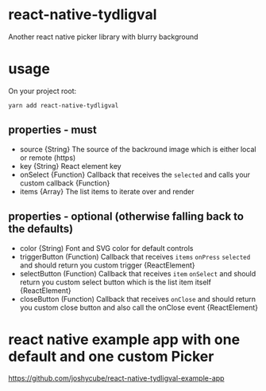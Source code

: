 # react-native-tydligval

Another react native picker library with blurry background

# usage

On your project root:

`yarn add react-native-tydligval`

## properties - must

- source {String} The source of the backround image which is either local or remote (https)
- key {String} React element key
- onSelect {Function} Callback that receives the `selected` and calls your custom callback {Function}
- items {Array} The list items to iterate over and render

## properties - optional (otherwise falling back to the defaults)

- color {String) Font and SVG color for default controls
- triggerButton (Function) Callback that receives `items` `onPress` `selected` and should return you custom trigger {ReactElement}
- selectButton (Function) Callback that receives `item` `onSelect` and should return you custom select button which is the list item itself {ReactElement}
- closeButton (Function) Callback that receives `onClose` and should return you custom close button and also call the onClose event {ReactElement}

# react native example app with one default and one custom Picker

https://github.com/joshycube/react-native-tydligval-example-app
